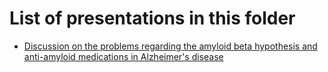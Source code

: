 
# List of presentations in this folder

- [Discussion on the problems regarding the amyloid beta hypothesis and anti-amyloid medications in Alzheimer's disease](https://github.com/allucas/presentations/blob/main/medicine/radiology/alzheimers_antiamyloid_lowfield_ALucas.pdf)
